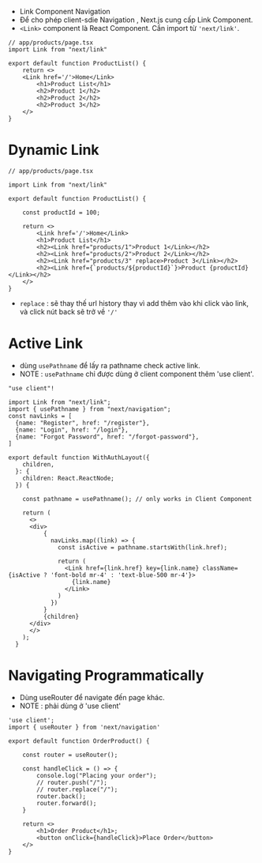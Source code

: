 - Link Component Navigation 
- Để cho phép client-sdie Navigation , Next.js cung cấp Link Component.
- `<Link>` component là React Component. Cần import từ `'next/link'`.


```
// app/products/page.tsx
import Link from "next/link"

export default function ProductList() {
    return <>
    <Link href='/'>Home</Link>
        <h1>Product List</h1>
        <h2>Product 1</h2>
        <h2>Product 2</h2>
        <h2>Product 3</h2>
    </>
}

```

# Dynamic Link
```
// app/products/page.tsx

import Link from "next/link"

export default function ProductList() {

    const productId = 100;

    return <>
        <Link href='/'>Home</Link>
        <h1>Product List</h1>
        <h2><Link href="products/1">Product 1</Link></h2>
        <h2><Link href="products/2">Product 2</Link></h2>
        <h2><Link href="products/3" replace>Product 3</Link></h2>
        <h2><Link href={`products/${productId}`}>Product {productId}</Link></h2>
    </>
}

```

- `replace` : sẽ thay thế url history thay vì add thêm vào khi click vào link, và click nút back sẽ trở về `'/'`

# Active Link
- dùng `usePathname` để lấy ra pathname check active link.
- NOTE : `usePathname` chỉ được dùng ở client component thêm 'use client'.


```
"use client"!

import Link from "next/link";
import { usePathname } from "next/navigation";
const navLinks = [
  {name: "Register", href: "/register"},
  {name: "Login", href: "/login"},
  {name: "Forgot Password", href: "/forgot-password"},
]

export default function WithAuthLayout({
    children,
  }: {
    children: React.ReactNode;
  }) {

    const pathname = usePathname(); // only works in Client Component
    
    return (
      <>
      <div>
          {
            navLinks.map((link) => {
              const isActive = pathname.startsWith(link.href);

              return (
                <Link href={link.href} key={link.name} className={isActive ? 'font-bold mr-4' : 'text-blue-500 mr-4'}>
                  {link.name}
                </Link>
              )
            })
          }
          {children}
      </div>
      </>
    );
  }

```

# Navigating Programmatically

- Dùng useRouter để navigate đến page khác.
- NOTE : phải dùng ở 'use client'
```
'use client';
import { useRouter } from 'next/navigation'

export default function OrderProduct() {

    const router = useRouter();

    const handleClick = () => {
        console.log("Placing your order");
        // router.push("/");
        // router.replace("/");
        router.back();
        router.forward();
    }

    return <>
        <h1>Order Product</h1>;
        <button onClick={handleClick}>Place Order</button>
    </>
}
```